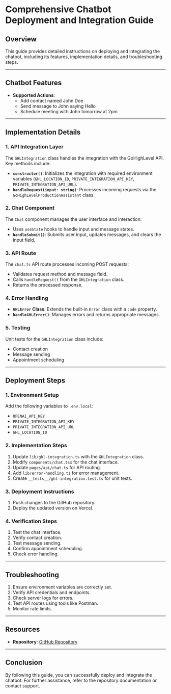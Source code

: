 # Comprehensive Chatbot Deployment and Integration Guide

## Overview
This guide provides detailed instructions on deploying and integrating the chatbot, including its features, implementation details, and troubleshooting steps.

---

## Chatbot Features
- **Supported Actions**:
  - Add contact named John Doe
  - Send message to John saying Hello
  - Schedule meeting with John tomorrow at 2pm

---

## Implementation Details

### 1. API Integration Layer
The `GHLIntegration` class handles the integration with the GoHighLevel API. Key methods include:
- **`constructor()`**: Initializes the integration with required environment variables (`GHL_LOCATION_ID`, `PRIVATE_INTEGRATION_API_KEY`, `PRIVATE_INTEGRATION_API_URL`).
- **`handleRequest(input: string)`**: Processes incoming requests via the `GoHighLevelProductionAssistant` class.

### 2. Chat Component
The `Chat` component manages the user interface and interaction:
- Uses `useState` hooks to handle input and message states.
- **`handleSubmit()`**: Submits user input, updates messages, and clears the input field.

### 3. API Route
The `chat.ts` API route processes incoming POST requests:
- Validates request method and message field.
- Calls `handleRequest()` from the `GHLIntegration` class.
- Returns the processed response.

### 4. Error Handling
- **`GHLError` Class**: Extends the built-in `Error` class with a `code` property.
- **`handleGHLError()`**: Manages errors and returns appropriate messages.

### 5. Testing
Unit tests for the `GHLIntegration` class include:
- Contact creation
- Message sending
- Appointment scheduling

---

## Deployment Steps

### 1. Environment Setup
Add the following variables to `.env.local`:
- `OPENAI_API_KEY`
- `PRIVATE_INTEGRATION_API_KEY`
- `PRIVATE_INTEGRATION_API_URL`
- `GHL_LOCATION_ID`

### 2. Implementation Steps
1. Update `lib/ghl-integration.ts` with the `GHLIntegration` class.
2. Modify `components/chat.tsx` for the chat interface.
3. Update `pages/api/chat.ts` for API routing.
4. Add `lib/error-handling.ts` for error management.
5. Create `__tests__/ghl-integration.test.ts` for unit tests.

### 3. Deployment Instructions
1. Push changes to the GitHub repository.
2. Deploy the updated version on Vercel.

### 4. Verification Steps
1. Test the chat interface.
2. Verify contact creation.
3. Test message sending.
4. Confirm appointment scheduling.
5. Check error handling.

---

## Troubleshooting
1. Ensure environment variables are correctly set.
2. Verify API credentials and endpoints.
3. Check server logs for errors.
4. Test API routes using tools like Postman.
5. Monitor rate limits.

---

## Resources
- **Repository**: [GitHub Repository](https://github.com/cheerfuldave/ghlfinal)

---

## Conclusion
By following this guide, you can successfully deploy and integrate the chatbot. For further assistance, refer to the repository documentation or contact support.

